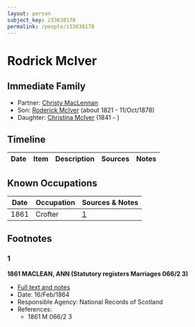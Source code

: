 ```yaml
---
layout: person
subject_key: i53638178
permalink: /people/i53638178
---
```


# Rodrick McIver

## Immediate Family

* Partner: [Christy MacLennan](./@8610974@-christy-maclennan-b-d.md)
* Son: [Roderick McIver](./@91038040@-roderick-mciver-b1821-d1878-10-11.md) (about 1821 - 11/Oct/1878)
* Daughter: [Christina McIver](./@35976399@-christina-mciver-b1841-d.md) (1841 - )

## Timeline

Date | Item | Description | Sources | Notes
---|---|---|---|---

## Known Occupations

Date | Occupation | Sources & Notes
---|---|---
1861 | Crofter | [1](#1)

## Footnotes

### 1

**1861 MACLEAN, ANN (Statutory registers Marriages 066/2 3)**

* [Full text and notes](../sources/@25221376@-1861-maclean,-ann-statutory-registers-marriages-066-2-3-.md)
* Date: 16/Feb/1864
* Responsible Agency: National Records of Scotland
* References: 
  * 1861 M 066/2 3

